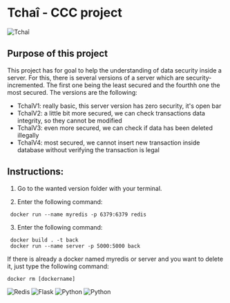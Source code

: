 
# Tchaî - CCC project

![Tchaî](https://github.com/PeyronCalvin/Tchai_PEYRON_Calvin_LOPES_CASTANHEIRA_Marcelo/blob/main/images/Tchaî.jpg?raw=true)

## Purpose of this project

This project has for goal to help the understanding of data security inside a server. For this, there is several versions of a server which are security-incremented. The first one being the least secured and the fourthh one the most secured. The versions are the following:
* TchaîV1: really basic, this server version has zero security, it's open bar 
* TchaîV2: a little bit more secured, we can check transactions data integrity, so they cannot be modified 
* TchaîV3: even more secured, we can check if data has been deleted illegally
* TchaîV4: most secured, we cannot insert new transaction inside database without verifying the transaction is legal

## Instructions:

1) Go to the wanted version folder with your terminal.

2) Enter the following command: 
```
 docker run --name myredis -p 6379:6379 redis
 ```

3) Enter the following command:  
```
 docker build . -t back
 docker run --name server -p 5000:5000 back
```
If there is already a docker named myredis or server and you want to delete it, just type the following command: 
```
docker rm [dockername]
```


![Redis](https://img.shields.io/badge/redis-CC0000.svg?&style=for-the-badge&logo=redis&logoColor=white)
![Flask](https://img.shields.io/badge/Flask-000000?style=for-the-badge&logo=flask&logoColor=white)
![Python](https://img.shields.io/badge/Python-FFD43B?style=for-the-badge&logo=python&logoColor=blue)
![Python](https://img.shields.io/badge/a%20CCC%20project-blue)
